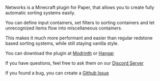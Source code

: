 Networks is a Minecraft plugin for Paper, that allows you to create fully automatic sorting systems easily.

You can define input containers, set filters to sorting containers and let unrecognized items flow into miscellaneous containers.

This makes it much more performant and easier than regular redstone based sorting systems, while still staying vanilla style.

You can download the plugin at [Modrinth](https://modrinth.com/plugin/networks) or [Hangar](https://hangar.papermc.io/Kwantux/Networks)

If you have questions, feel free to ask them on our [Discord Server](https://discord.gg/Q65TqRwnce)

If you found a bug, you can create a [Github Issue](https://github.com/Kwantux/networks/issues/new)